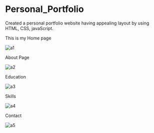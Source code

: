 
# Personal_Portfolio
Created a personal portfolio website having appealing layout by using HTML, CSS, javaScript.
<div>This is my Home page </div>

![a1](https://github.com/ankitanjana23/Personal_Portfolio/assets/136179445/0223bdaf-adea-468d-84a2-dbfabd39696b)


About Page 

![a2](https://github.com/ankitanjana23/Personal_Portfolio/assets/136179445/f60fa7ea-1bee-4f16-b483-d30280fd29c8)


Education 

![a3](https://github.com/ankitanjana23/Personal_Portfolio/assets/136179445/65f9645b-a1d5-4bb6-8f43-f3467cf14f3e)


Skills 

![a4](https://github.com/ankitanjana23/Personal_Portfolio/assets/136179445/528f9724-39c5-4945-a070-6115d9be2716)


Contact 

![a5](https://github.com/ankitanjana23/Personal_Portfolio/assets/136179445/d5bbe8be-1dcb-4e21-96d1-9e53bffaa6b4)


